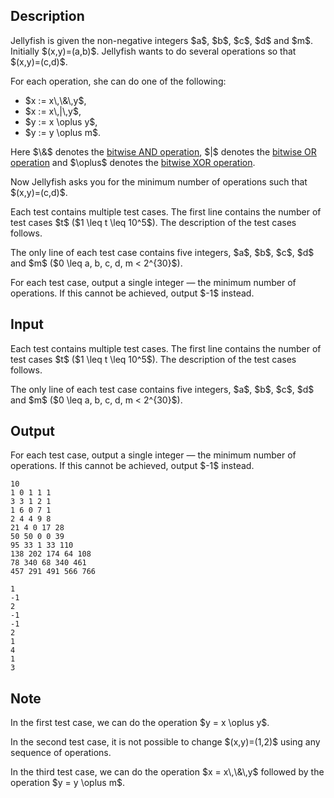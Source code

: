 ## Description

<div><p>Jellyfish is given the non-negative integers $a$, $b$, $c$, $d$ and $m$. Initially $(x,y)=(a,b)$. Jellyfish wants to do several operations so that $(x,y)=(c,d)$.</p><p>For each operation, she can do one of the following:</p><ul> <li> $x := x\,\&amp;\,y$, </li><li> $x := x\,|\,y$, </li><li> $y := x \oplus y$, </li><li> $y := y \oplus m$. </li></ul><p>Here $\&amp;$ denotes the <a href="https://en.wikipedia.org/wiki/Bitwise_operation#AND">bitwise AND operation</a>, $|$ denotes the <a href="https://en.wikipedia.org/wiki/Bitwise_operation#OR">bitwise OR operation</a> and $\oplus$ denotes the <a href="https://en.wikipedia.org/wiki/Bitwise_operation#XOR">bitwise XOR operation</a>.</p><p>Now Jellyfish asks you for the minimum number of operations such that $(x,y)=(c,d)$.</p></div><div class="input-specification"><p>Each test contains multiple test cases. The first line contains the number of test cases $t$ ($1 \leq t \leq 10^5$). The description of the test cases follows.</p><p>The only line of each test case contains five integers, $a$, $b$, $c$, $d$ and $m$ ($0 \leq a, b, c, d, m &lt; 2^{30}$).</p></div><div class="output-specification"><p>For each test case, output a single integer&nbsp;— the minimum number of operations. If this cannot be achieved, output $-1$ instead.</p></div>

## Input

<p>Each test contains multiple test cases. The first line contains the number of test cases $t$ ($1 \leq t \leq 10^5$). The description of the test cases follows.</p><p>The only line of each test case contains five integers, $a$, $b$, $c$, $d$ and $m$ ($0 \leq a, b, c, d, m &lt; 2^{30}$).</p>

## Output

<p>For each test case, output a single integer&nbsp;— the minimum number of operations. If this cannot be achieved, output $-1$ instead.</p>





```input1|2,4,6,8,10
10
1 0 1 1 1
3 3 1 2 1
1 6 0 7 1
2 4 4 9 8
21 4 0 17 28
50 50 0 0 39
95 33 1 33 110
138 202 174 64 108
78 340 68 340 461
457 291 491 566 766
```




```output1
1
-1
2
-1
-1
2
1
4
1
3
```



## Note

<p>In the first test case, we can do the operation $y = x \oplus y$.</p><p>In the second test case, it is not possible to change $(x,y)=(1,2)$ using any sequence of operations.</p><p>In the third test case, we can do the operation $x = x\,\&amp;\,y$ followed by the operation $y = y \oplus m$.</p>
